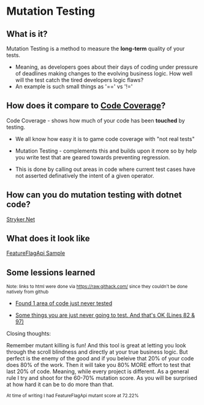 # Mutation Testing

## What is it?
Mutation Testing is a method to measure the <b>long-term</b> quality of your tests.
- Meaning, as developers goes about their days of coding under pressure of deadlines making changes to the evolving business logic.  How well will the test catch the tired developers logic flaws?
- An example is such small things as '==' vs '!='

## How does it compare to <u>Code Coverage</u>?
Code Coverage - shows how much of your code has been <b>touched</b> by testing.
- We all know how easy it is to game code coverage with "not real tests"

 - Mutation Testing - complements this and builds upon it more so by help you write test that are geared towards preventing regression.
- This is done by calling out areas in code where current test cases have not asserted definatively the intent of a given operator.

## How can you do mutation testing with dotnet code?
[Stryker.Net](https://stryker-mutator.io/docs/stryker-net/Introduction/)

## What does it look like
[FeatureFlagApi Sample](https://raw.githack.com/jcrowegitHu8/AWSLearning/master/media/strykernet-example-mutation-report.html)

## Some lessions learned
<sup>Note: links to html were done via https://raw.githack.com/ since they couldn't be done natively from github </sup>
- [Found 1 area of code just never tested](https://raw.githack.com/jcrowegitHu8/AWSLearning/master/media/strykernet-example-mutation-report.html#Services/JwtPayloadParseMatchInListRuleService.cs)

- [Some things you are just never going to test.  And that's OK (Lines 82 & 97)](https://raw.githack.com/jcrowegitHu8/AWSLearning/master/media/strykernet-example-mutation-report.html#Services/RulesEngineService.cs)

Closing thoughts:

Remember mutant killing is fun!  And this tool is great at letting you look through the scroll blindness and directly at your true business logic.  But perfect is the enemy of the good and if you beleive that 20% of your code does 80% of the work.  Then it will take you 80% MORE effort to test that last 20% of code.  Meaning, while every project is different.  As a general rule I try and shoot for the 60-70% mutation score.  As you will be surprised at how hard it can be to do more than that.

<sup>At time of writing I had FeatureFlagApi mutant score at 72.22%</sup>
